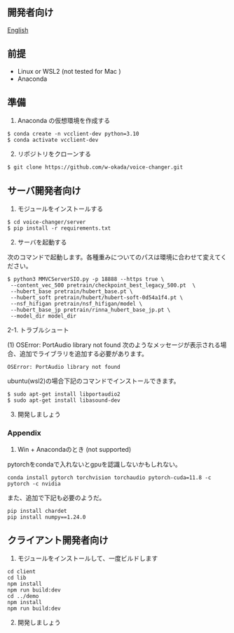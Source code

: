 ## 開発者向け

[English](/README_dev_en.md)

## 前提

- Linux or WSL2 (not tested for Mac )
- Anaconda

## 準備

1. Anaconda の仮想環境を作成する

```
$ conda create -n vcclient-dev python=3.10
$ conda activate vcclient-dev
```

2. リポジトリをクローンする

```
$ git clone https://github.com/w-okada/voice-changer.git
```

## サーバ開発者向け


1. モジュールをインストールする

```
$ cd voice-changer/server
$ pip install -r requirements.txt
```



2. サーバを起動する

次のコマンドで起動します。各種重みについてのパスは環境に合わせて変えてください。

```
$ python3 MMVCServerSIO.py -p 18888 --https true \
 --content_vec_500 pretrain/checkpoint_best_legacy_500.pt  \
 --hubert_base pretrain/hubert_base.pt \
 --hubert_soft pretrain/hubert/hubert-soft-0d54a1f4.pt \
 --nsf_hifigan pretrain/nsf_hifigan/model \
 --hubert_base_jp pretrain/rinna_hubert_base_jp.pt \
 --model_dir model_dir
```

2-1. トラブルシュート

(1) OSError: PortAudio library not found
次のようなメッセージが表示される場合、追加でライブラリを追加する必要があります。
```
OSError: PortAudio library not found
```
ubuntu(wsl2)の場合下記のコマンドでインストールできます。
```
$ sudo apt-get install libportaudio2
$ sudo apt-get install libasound-dev
```

3. 開発しましょう

### Appendix 
1. Win + Anacondaのとき (not supported)

pytorchをcondaで入れないとgpuを認識しないかもしれない。
```
conda install pytorch torchvision torchaudio pytorch-cuda=11.8 -c pytorch -c nvidia
```

また、追加で下記も必要のようだ。
```
pip install chardet 
pip install numpy==1.24.0
```

## クライアント開発者向け

1. モジュールをインストールして、一度ビルドします

```
cd client
cd lib
npm install
npm run build:dev
cd ../demo
npm install
npm run build:dev
```

2. 開発しましょう
